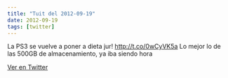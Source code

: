 ```yaml
---
title: "Tuit del 2012-09-19"
date: 2012-09-19
tags: [twitter]
---
```


La PS3 se vuelve a poner a dieta jur! http://t.co/0wCyVK5a Lo mejor lo de las 500GB de almacenamiento, ya iba siendo hora



[Ver en Twitter](https://twitter.com/i/web/status/248330497292382208)
